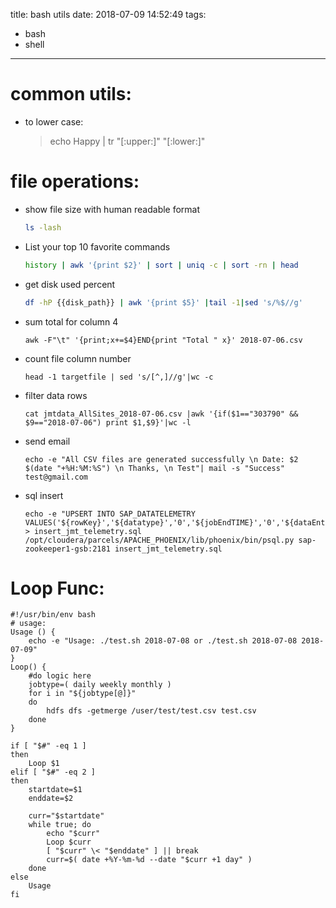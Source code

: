 title: bash utils
date: 2018-07-09 14:52:49
tags:
- bash
- shell
---
# common utils:
- to lower case:
  > echo Happy | tr "[:upper:]" "[:lower:]"


# file operations:
- show file size with human readable format
  ```bash
  ls -lash
  ```
- List your top 10 favorite commands
  ```bash
  history | awk '{print $2}' | sort | uniq -c | sort -rn | head
  ```
- get  disk used percent
  ```bash
  df -hP {{disk_path}} | awk '{print $5}' |tail -1|sed 's/%$//g'
  ```
- sum total for column 4
  ```
  awk -F"\t" '{print;x+=$4}END{print "Total " x}' 2018-07-06.csv
  ```
- count file column number
  ```
  head -1 targetfile | sed 's/[^,]//g'|wc -c
  ```
- filter data rows
  ```
  cat jmtdata_AllSites_2018-07-06.csv |awk '{if($1=="303790" && $9=="2018-07-06") print $1,$9}'|wc -l
  ```
- send email
  ```
  echo -e "All CSV files are generated successfully \n Date: $2 $(date "+%H:%M:%S") \n Thanks, \n Test"| mail -s "Success" test@gmail.com
  ```
- sql insert
  ```
  echo -e "UPSERT INTO SAP_DATATELEMETRY VALUES('${rowKey}','${datatype}','0','${jobEndTIME}','0','${dataEntry}','$4');" > insert_jmt_telemetry.sql
  /opt/cloudera/parcels/APACHE_PHOENIX/lib/phoenix/bin/psql.py sap-zookeeper1-gsb:2181 insert_jmt_telemetry.sql
  ```

# Loop Func:
```shell
#!/usr/bin/env bash
# usage:
Usage () {
    echo -e "Usage: ./test.sh 2018-07-08 or ./test.sh 2018-07-08 2018-07-09"
}
Loop() {
    #do logic here
    jobtype=( daily weekly monthly )
    for i in "${jobtype[@]}"
    do
        hdfs dfs -getmerge /user/test/test.csv test.csv
    done
}

if [ "$#" -eq 1 ]
then
    Loop $1
elif [ "$#" -eq 2 ]
then
    startdate=$1
    enddate=$2

    curr="$startdate"
    while true; do
        echo "$curr"
        Loop $curr
        [ "$curr" \< "$enddate" ] || break
        curr=$( date +%Y-%m-%d --date "$curr +1 day" )
    done
else
    Usage
fi
```